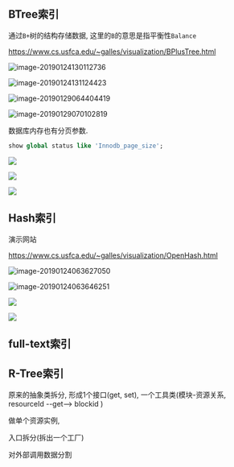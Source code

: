 ## 	BTree索引

通过`B+`树的结构存储数据, 这里的`B`的意思是指平衡性`Balance`

https://www.cs.usfca.edu/~galles/visualization/BPlusTree.html

![image-20190124130112736](https://ws1.sinaimg.cn/large/006tNc79ly1fzhl84d9dej30l406pweu.jpg)

![image-20190124131124423](https://ws3.sinaimg.cn/large/006tNc79ly1fzhliqpfxpj30tz0hxaf1.jpg)

![image-20190129064404419](https://ws4.sinaimg.cn/large/006tNc79ly1fzn2f7zbg6j31ao0n6k0e.jpg)

![image-20190129070102819](https://ws1.sinaimg.cn/large/006tNc79ly1fzn2wvxs28j31bm0sqaob.jpg)

数据库内存也有分页参数.

```sql
show global status like 'Innodb_page_size';

```





![](https://ws1.sinaimg.cn/large/006tKfTcgy1fnmyocok10j31kw0smn4k.jpg)

![](https://ws4.sinaimg.cn/large/006tKfTcgy1fnmypbsjc5j317q0oe0yg.jpg)



![](https://ws3.sinaimg.cn/large/006tKfTcgy1fnmys7drzyj31kw0tb11w.jpg)



## Hash索引

演示网站

https://www.cs.usfca.edu/~galles/visualization/OpenHash.html



![image-20190124063627050](https://ws2.sinaimg.cn/large/006tNc79gy1fzha3txkpdj31dw0eg7l2.jpg)

![image-20190124063646251](https://ws1.sinaimg.cn/large/006tNc79gy1fzha43937uj30nq0haae4.jpg)

![](https://ws1.sinaimg.cn/large/006tKfTcgy1fnmyux5wfaj31kw0n0thj.jpg)



![](https://ws3.sinaimg.cn/large/006tKfTcgy1fnmz3y1wt7j31io0rwdmu.jpg)







## full-text索引



## R-Tree索引















原来的抽象类拆分,  形成1个接口(get, set),  一个工具类(模块-资源关系, resourceId --get--> blockid )



做单个资源实例, 



入口拆分(拆出一个工厂)



对外部调用数据分割



